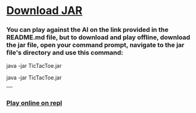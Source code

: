 <h1><a href="https://github.com/jroo3121/java-tic-tac-toe/blob/main/Tik%20Tak%20Toe/archives/TicTacToe.jar?raw=true">Download JAR</a></h1>

<h3>You can play against the AI on the link provided in the README.md file, but to download and play offline,
download the jar file, open your command prompt, navigate to the jar file's directory and use this command: </h3>

java -jar TicTacToe.jar


<table class="tg">
<thead>
  <tr>
    java -jar TicTacToe.jar
    <th class="tg-0pky"></th>
  </tr>
</thead>
</table>

<h3><a href="https://repl.it/talk/share/Tic-Tac-Toe/82499">Play online on repl</a></h3


